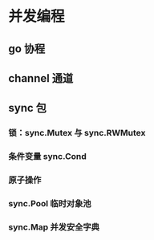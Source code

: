 # 并发编程

## go 协程


## channel 通道



## sync 包

### 锁：sync.Mutex 与 sync.RWMutex

### 条件变量 sync.Cond

### 原子操作

### sync.Pool  临时对象池

### sync.Map 并发安全字典


